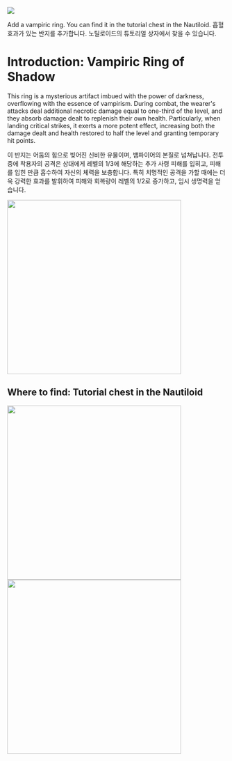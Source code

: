 ![](https://staticdelivery.nexusmods.com/mods/3474/images/7123/7123-1708804693-735690285.png)

Add a vampiric ring. You can find it in the tutorial chest in the Nautiloid. 흡혈 효과가 있는 반지를 추가합니다. 노틸로이드의 튜토리얼 상자에서 찾을 수 있습니다.

# Introduction: Vampiric Ring of Shadow

This ring is a mysterious artifact imbued with the power of darkness, overflowing with the essence of vampirism. During combat, the wearer's attacks deal additional necrotic damage equal to one-third of the level, and they absorb damage dealt to replenish their own health. Particularly, when landing critical strikes, it exerts a more potent effect, increasing both the damage dealt and health restored to half the level and granting temporary hit points.

이 반지는 어둠의 힘으로 빚어진 신비한 유물이며, 뱀파이어의 본질로 넘쳐납니다. 전투 중에 착용자의 공격은 상대에게 레벨의 1/3에 해당하는 추가 사령 피해를 입히고, 피해를 입힌 만큼 흡수하여 자신의 체력을 보충합니다. 특히 치명적인 공격을 가할 때에는 더욱 강력한 효과를 발휘하여 피해와 회복량이 레벨의 1/2로 증가하고, 임시 생명력을 얻습니다.

<img src="https://staticdelivery.nexusmods.com/mods/3474/images/7123/7123-1708804152-1893308687.png" width="400">

## Where to find: Tutorial chest in the Nautiloid

<img src="https://staticdelivery.nexusmods.com/mods/3474/images/7123/7123-1708804129-1021012846.png" width="400">
<img src="https://staticdelivery.nexusmods.com/mods/3474/images/7123/7123-1708804140-47943898.png" width="400">